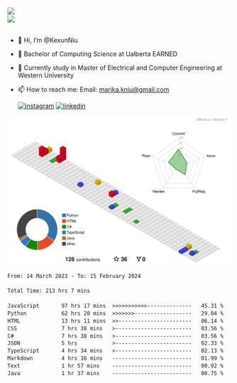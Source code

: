 <a href="https://github.com/anuraghazra/github-readme-stats">
  <img align="center" src="https://github-readme-stats.vercel.app/api?username=KexunNiu&show_icons=true" />
</a>
</br>
<a href="https://github.com/anuraghazra/github-readme-stats">
  <img align="center" src="https://github-readme-stats.vercel.app/api/top-langs/?username=KexunNiu" />
</a>

</br>
</br>

- 👋 Hi, I’m @KexunNiu
- 👀 Bachelor of Computing Science at Ualberta EARNED
- 🌱 Currently study in Master of Electrical and Computer Engineering at Western University
- 📫 How to reach me: Email: marika.kniu@gmail.com
  
  [![instagram](https://github.com/shikhar1020jais1/Git-Social/blob/master/Icons/Instagram1.png (Instagram))][1] [![linkedin](https://github.com/shikhar1020jais1/Git-Social/blob/master/Icons/LinkedIn1.png (LinkedIn))][2]

<!-- To Link your profile to the media buttons -->

[1]: https://www.instagram.com/barryn719_
[2]: https://www.linkedin.com/in/kexun-niu



![](./profile-3d-contrib/profile-gitblock.svg)

<!--START_SECTION:waka-->

```txt
From: 14 March 2023 - To: 15 February 2024

Total Time: 213 hrs 7 mins

JavaScript       97 hrs 17 mins  >>>>>>>>>>>--------------   45.31 %
Python           62 hrs 20 mins  >>>>>>>------------------   29.04 %
HTML             13 hrs 11 mins  >>-----------------------   06.14 %
CSS              7 hrs 38 mins   >------------------------   03.56 %
C#               7 hrs 38 mins   >------------------------   03.56 %
JSON             5 hrs           >------------------------   02.33 %
TypeScript       4 hrs 34 mins   >------------------------   02.13 %
Markdown         4 hrs 16 mins   -------------------------   01.99 %
Text             1 hr 57 mins    -------------------------   00.92 %
Java             1 hr 37 mins    -------------------------   00.75 %
```

<!--END_SECTION:waka-->

